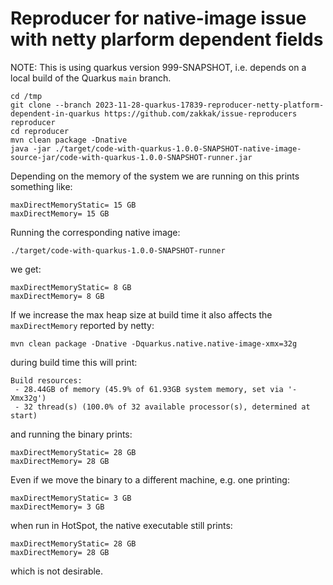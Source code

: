 # Reproducer for native-image issue with netty plarform dependent fields

NOTE: This is using quarkus version 999-SNAPSHOT, i.e. depends on a local build of the Quarkus `main` branch.

```shell
cd /tmp
git clone --branch 2023-11-28-quarkus-17839-reproducer-netty-platform-dependent-in-quarkus https://github.com/zakkak/issue-reproducers reproducer
cd reproducer
mvn clean package -Dnative
java -jar ./target/code-with-quarkus-1.0.0-SNAPSHOT-native-image-source-jar/code-with-quarkus-1.0.0-SNAPSHOT-runner.jar
```

Depending on the memory of the system we are running on this prints something like:

```shell
maxDirectMemoryStatic= 15 GB
maxDirectMemory= 15 GB
```

Running the corresponding native image:

```shell
./target/code-with-quarkus-1.0.0-SNAPSHOT-runner
```

we get:

```shell
maxDirectMemoryStatic= 8 GB
maxDirectMemory= 8 GB
```

If we increase the max heap size at build time it also affects the `maxDirectMemory` reported by netty:

```shell
mvn clean package -Dnative -Dquarkus.native.native-image-xmx=32g
```

during build time this will print:

```shell
Build resources:
 - 28.44GB of memory (45.9% of 61.93GB system memory, set via '-Xmx32g')
 - 32 thread(s) (100.0% of 32 available processor(s), determined at start)
```

and running the binary prints:

```shell
maxDirectMemoryStatic= 28 GB
maxDirectMemory= 28 GB
```

Even if we move the binary to a different machine, e.g. one printing:

```shell
maxDirectMemoryStatic= 3 GB
maxDirectMemory= 3 GB
```

when run in HotSpot, the native executable still prints:

```shell
maxDirectMemoryStatic= 28 GB
maxDirectMemory= 28 GB
```

which is not desirable.
